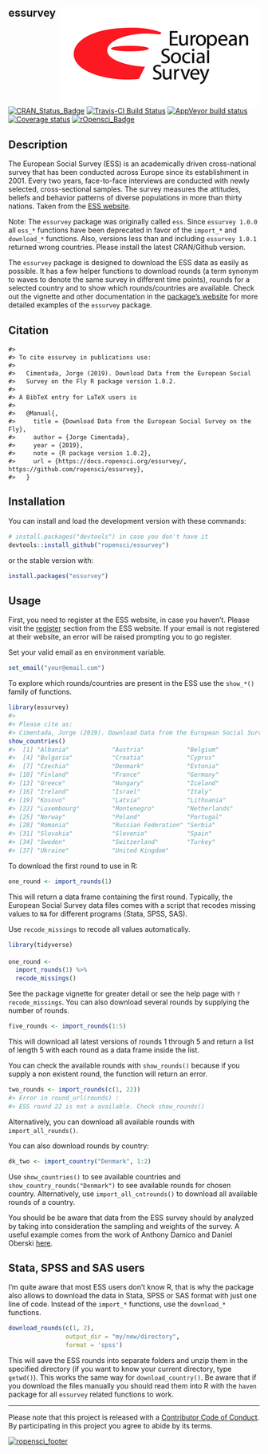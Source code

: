 
## essurvey <img src="man/figures/ess_logo.png" align="right" />

[![CRAN\_Status\_Badge](http://www.r-pkg.org/badges/version/essurvey)](https://cran.r-project.org/package=essurvey)
[![Travis-CI Build
Status](https://travis-ci.org/ropensci/essurvey.svg?branch=master)](https://travis-ci.org/ropensci/essurvey)
[![AppVeyor build
status](https://ci.appveyor.com/api/projects/status/github/ropensci/essurvey?branch=master&svg=true)](https://ci.appveyor.com/project/ropensci/essurvey)
[![Coverage
status](https://codecov.io/gh/ropensci/essurvey/branch/master/graph/badge.svg)](https://codecov.io/github/ropensci/essurvey?branch=master)
[![rOpensci\_Badge](https://badges.ropensci.org/201_status.svg)](https://github.com/ropensci/onboarding/issues/201)

## Description

The European Social Survey (ESS) is an academically driven
cross-national survey that has been conducted across Europe since its
establishment in 2001. Every two years, face-to-face interviews are
conducted with newly selected, cross-sectional samples. The survey
measures the attitudes, beliefs and behavior patterns of diverse
populations in more than thirty nations. Taken from the [ESS
website](http://www.europeansocialsurvey.org/about/).

Note: The `essurvey` package was originally called `ess`. Since
`essurvey 1.0.0` all `ess_*` functions have been deprecated in favor of
the `import_*` and `download_*` functions. Also, versions less than and
including `essurvey 1.0.1` returned wrong countries. Please install the
latest CRAN/Github version.

The `essurvey` package is designed to download the ESS data as easily as
possible. It has a few helper functions to download rounds (a term
synonym to waves to denote the same survey in different time points),
rounds for a selected country and to show which rounds/countries are
available. Check out the vignette and other documentation in the
[package’s website](https://ropensci.github.io/essurvey/) for more
detailed examples of the `essurvey` package.

## Citation

    #> 
    #> To cite essurvey in publications use:
    #> 
    #>   Cimentada, Jorge (2019). Download Data from the European Social
    #>   Survey on the Fly R package version 1.0.2.
    #> 
    #> A BibTeX entry for LaTeX users is
    #> 
    #>   @Manual{,
    #>     title = {Download Data from the European Social Survey on the Fly},
    #>     author = {Jorge Cimentada},
    #>     year = {2019},
    #>     note = {R package version 1.0.2},
    #>     url = {https://docs.ropensci.org/essurvey/, https://github.com/ropensci/essurvey},
    #>   }

## Installation

You can install and load the development version with these commands:

``` r
# install.packages("devtools") in case you don't have it
devtools::install_github("ropensci/essurvey")
```

or the stable version with:

``` r
install.packages("essurvey")
```

## Usage

First, you need to register at the ESS website, in case you haven’t.
Please visit the
[register](http://www.europeansocialsurvey.org/user/new) section from
the ESS website. If your email is not registered at their website, an
error will be raised prompting you to go register.

Set your valid email as en environment variable.

``` r
set_email("your@email.com")
```

To explore which rounds/countries are present in the ESS use the
`show_*()` family of functions.

``` r
library(essurvey)
#> 
#> Please cite as:
#> Cimentada, Jorge (2019). Download Data from the European Social Survey on the Fly R package version 1.0.2.
show_countries()
#>  [1] "Albania"            "Austria"            "Belgium"           
#>  [4] "Bulgaria"           "Croatia"            "Cyprus"            
#>  [7] "Czechia"            "Denmark"            "Estonia"           
#> [10] "Finland"            "France"             "Germany"           
#> [13] "Greece"             "Hungary"            "Iceland"           
#> [16] "Ireland"            "Israel"             "Italy"             
#> [19] "Kosovo"             "Latvia"             "Lithuania"         
#> [22] "Luxembourg"         "Montenegro"         "Netherlands"       
#> [25] "Norway"             "Poland"             "Portugal"          
#> [28] "Romania"            "Russian Federation" "Serbia"            
#> [31] "Slovakia"           "Slovenia"           "Spain"             
#> [34] "Sweden"             "Switzerland"        "Turkey"            
#> [37] "Ukraine"            "United Kingdom"
```

To download the first round to use in R:

``` r
one_round <- import_rounds(1)
```

This will return a data frame containing the first round. Typically, the
European Social Survey data files comes with a script that recodes
missing values to `NA` for different programs (Stata, SPSS, SAS).

Use `recode_missings` to recode all values automatically.

``` r
library(tidyverse)

one_round <-
  import_rounds(1) %>%
  recode_missings()
```

See the package vignette for greater detail or see the help page with
`?recode_missings`. You can also download several rounds by supplying
the number of rounds.

``` r
five_rounds <- import_rounds(1:5)
```

This will download all latest versions of rounds 1 through 5 and return
a list of length 5 with each round as a data frame inside the list.

You can check the available rounds with `show_rounds()` because if you
supply a non existent round, the function will return an error.

``` r
two_rounds <- import_rounds(c(1, 22))
#> Error in round_url(rounds) : 
#> ESS round 22 is not a available. Check show_rounds() 
```

Alternatively, you can download all available rounds with
`import_all_rounds()`.

You can also download rounds by country:

``` r
dk_two <- import_country("Denmark", 1:2)
```

Use `show_countries()` to see available countries and
`show_country_rounds("Denmark")` to see available rounds for chosen
country. Alternatively, use `import_all_cntrounds()` to download all
available rounds of a country.

You should be be aware that data from the ESS survey should by analyzed
by taking into consideration the sampling and weights of the survey. A
useful example comes from the work of Anthony Damico and Daniel Oberski
[here](http://asdfree.com/european-social-survey-ess.html).

## Stata, SPSS and SAS users

I’m quite aware that most ESS users don’t know R, that is why the
package also allows to download the data in Stata, SPSS or SAS format
with just one line of code. Instead of the `import_*` functions, use the
`download_*` functions.

``` r
download_rounds(c(1, 2),
                output_dir = "my/new/directory",
                format = 'spss')
```

This will save the ESS rounds into separate folders and unzip them in
the specified directory (if you want to know your current directory,
type `getwd()`). This works the same way for `download_country()`. Be
aware that if you download the files manually you should read them into
R with the `haven` package for all `essurvey` related functions to work.

-----

Please note that this project is released with a [Contributor Code of
Conduct](CONDUCT.md). By participating in this project you agree to
abide by its terms.

[![ropensci\_footer](https://ropensci.org/public_images/ropensci_footer.png)](https://ropensci.org)
